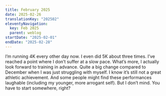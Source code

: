 ```yaml
---
title: February 2025
date: 2025-02-26
translationKey: "202502"
eleventyNavigation:
  key: Feb 2025
  parent: weblog
startDate: "2025-02-01"
endDate: "2025-02-28"
---
```

I’m running 4K every other day now. I even did 5K about three times. I’ve reached a point where I don’t suffer at a slow pace. What’s more, I actually look forward to training in advance. Quite a big change compared to December when I was just struggling with myself. I know it’s still not a great athletic achievement. And some people might find these performances laughable (including my younger, more arrogant self). But I don’t mind. You have to start somewhere, right?
<!-- excerpt -->
 